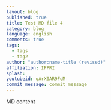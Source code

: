 ```yaml
---
layout: blog
published: true
title: Test MD file 4
category: blog
language: english
comments: true
tags: 
  - tags
  - tag2
author: "author:name-title (revised)"
affiliation: IFPRI
splash: 
youtubeid: qArX0AR9FoM
commit_message: commit message
---
```

MD content